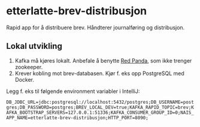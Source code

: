 # etterlatte-brev-distribusjon

Rapid app for å distribuere brev. Håndterer journalføring og distribusjon. 


## Lokal utvikling
1. Kafka må kjøres lokalt. Anbefale å benytte [Red Panda](https://redpanda.com/), som ikke trenger zookeeper.
2. Krever kobling mot brev-databasen. Kjør f. eks opp PostgreSQL med Docker.

Legg f. eks til følgende environment variabler i IntelliJ: 

`DB_JDBC_URL=jdbc:postgresql://localhost:5432/postgres;DB_USERNAME=postgres;DB_PASSWORD=postgres;BREV_LOCAL_DEV=true;KAFKA_RAPID_TOPIC=brev;KAFKA_BOOTSTRAP_SERVERS=127.0.0.1:51336;KAFKA_CONSUMER_GROUP_ID=0;NAIS_APP_NAME=etterlatte-brev-distribusjon;HTTP_PORT=8090;`